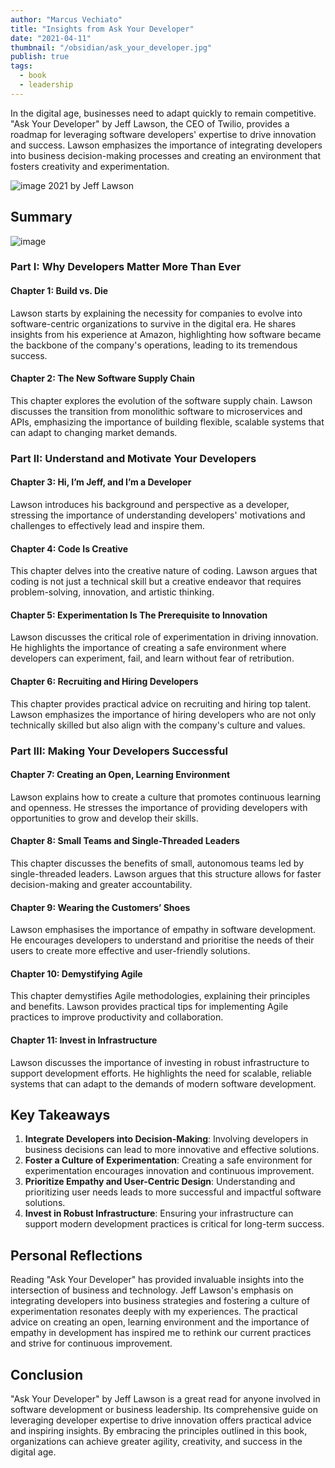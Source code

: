 ```yaml
---
author: "Marcus Vechiato"
title: "Insights from Ask Your Developer"
date: "2021-04-11"
thumbnail: "/obsidian/ask_your_developer.jpg"
publish: true
tags:
  - book
  - leadership
--- 
```


In the digital age, businesses need to adapt quickly to remain competitive. "Ask Your Developer" by Jeff Lawson, the CEO of Twilio, provides a roadmap for leveraging software developers' expertise to drive innovation and success. Lawson emphasizes the importance of integrating developers into business decision-making processes and creating an environment that fosters creativity and experimentation.

![image](/obsidian/ask_your_developer.jpg)
2021 by Jeff Lawson

## **Summary**
![image](/obsidian/mindmap_ask_your_dev.png)
### **Part I: Why Developers Matter More Than Ever**

#### **Chapter 1: Build vs. Die**
Lawson starts by explaining the necessity for companies to evolve into software-centric organizations to survive in the digital era. He shares insights from his experience at Amazon, highlighting how software became the backbone of the company's operations, leading to its tremendous success.

#### **Chapter 2: The New Software Supply Chain**
This chapter explores the evolution of the software supply chain. Lawson discusses the transition from monolithic software to microservices and APIs, emphasizing the importance of building flexible, scalable systems that can adapt to changing market demands.

### **Part II: Understand and Motivate Your Developers**

#### **Chapter 3: Hi, I’m Jeff, and I’m a Developer**
Lawson introduces his background and perspective as a developer, stressing the importance of understanding developers' motivations and challenges to effectively lead and inspire them.

#### **Chapter 4: Code Is Creative**
This chapter delves into the creative nature of coding. Lawson argues that coding is not just a technical skill but a creative endeavor that requires problem-solving, innovation, and artistic thinking.

#### **Chapter 5: Experimentation Is The Prerequisite to Innovation**
Lawson discusses the critical role of experimentation in driving innovation. He highlights the importance of creating a safe environment where developers can experiment, fail, and learn without fear of retribution.

#### **Chapter 6: Recruiting and Hiring Developers**
This chapter provides practical advice on recruiting and hiring top talent. Lawson emphasizes the importance of hiring developers who are not only technically skilled but also align with the company's culture and values.

### **Part III: Making Your Developers Successful**

#### **Chapter 7: Creating an Open, Learning Environment**
Lawson explains how to create a culture that promotes continuous learning and openness. He stresses the importance of providing developers with opportunities to grow and develop their skills.

#### **Chapter 8: Small Teams and Single-Threaded Leaders**
This chapter discusses the benefits of small, autonomous teams led by single-threaded leaders. Lawson argues that this structure allows for faster decision-making and greater accountability.

#### **Chapter 9: Wearing the Customers’ Shoes**
Lawson emphasises the importance of empathy in software development. He encourages developers to understand and prioritise the needs of their users to create more effective and user-friendly solutions.

#### **Chapter 10: Demystifying Agile**
This chapter demystifies Agile methodologies, explaining their principles and benefits. Lawson provides practical tips for implementing Agile practices to improve productivity and collaboration.

#### **Chapter 11: Invest in Infrastructure**
Lawson discusses the importance of investing in robust infrastructure to support development efforts. He highlights the need for scalable, reliable systems that can adapt to the demands of modern software development.

## **Key Takeaways**

1. **Integrate Developers into Decision-Making**: Involving developers in business decisions can lead to more innovative and effective solutions.
2. **Foster a Culture of Experimentation**: Creating a safe environment for experimentation encourages innovation and continuous improvement.
3. **Prioritize Empathy and User-Centric Design**: Understanding and prioritizing user needs leads to more successful and impactful software solutions.
4. **Invest in Robust Infrastructure**: Ensuring your infrastructure can support modern development practices is critical for long-term success.

## **Personal Reflections**

Reading "Ask Your Developer" has provided invaluable insights into the intersection of business and technology. Jeff Lawson's emphasis on integrating developers into business strategies and fostering a culture of experimentation resonates deeply with my experiences. The practical advice on creating an open, learning environment and the importance of empathy in development has inspired me to rethink our current practices and strive for continuous improvement.

## **Conclusion**

"Ask Your Developer" by Jeff Lawson is a great read for anyone involved in software development or business leadership. Its comprehensive guide on leveraging developer expertise to drive innovation offers practical advice and inspiring insights. By embracing the principles outlined in this book, organizations can achieve greater agility, creativity, and success in the digital age.

